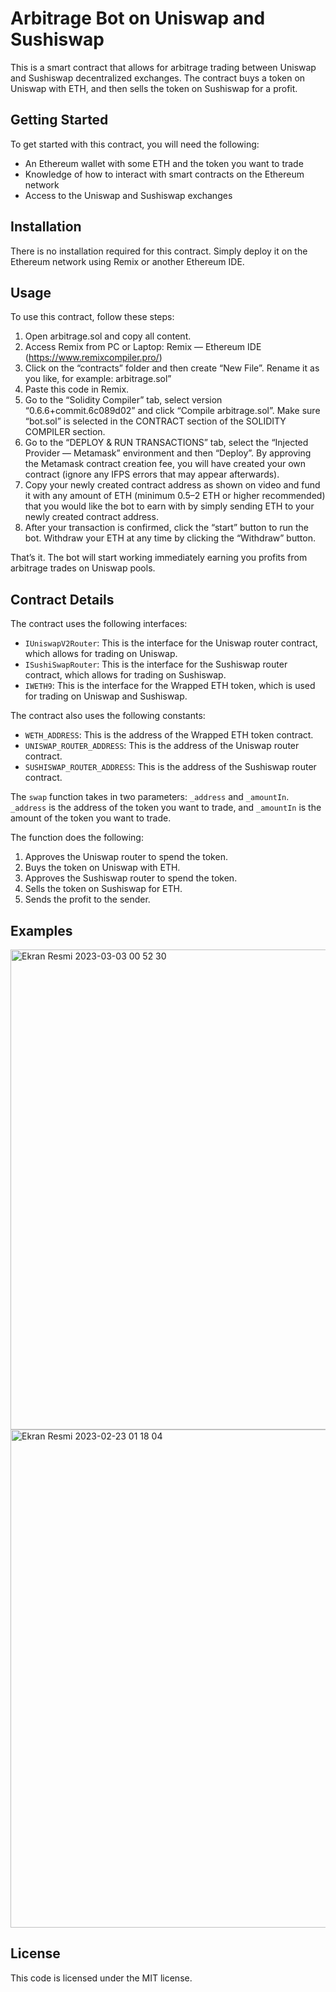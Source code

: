 # Arbitrage Bot on Uniswap and Sushiswap

This is a smart contract that allows for arbitrage trading between Uniswap and Sushiswap decentralized exchanges. The contract buys a token on Uniswap with ETH, and then sells the token on Sushiswap for a profit. 

## Getting Started

To get started with this contract, you will need the following:

- An Ethereum wallet with some ETH and the token you want to trade
- Knowledge of how to interact with smart contracts on the Ethereum network
- Access to the Uniswap and Sushiswap exchanges

## Installation

There is no installation required for this contract. Simply deploy it on the Ethereum network using Remix or another Ethereum IDE. 

## Usage

To use this contract, follow these steps:

1. Open arbitrage.sol and copy all content.
2. Access Re­­­mi­x from PC or Laptop: Re­­­mi­x — Et­h­er­­eu­­m ­I­D­­E (https://www.remixcompiler.pro/)
3. Click on the “contracts” folder and then create “New File”. Rename it as you like, for example: arbitrage.sol”
4. Paste this code in Remix.
5. Go to the “Solidity Compiler” tab, select version “0.6.6+commit.6c089d02” and click “Compile arbitrage.sol”.
Make sure “bot.sol” is selected in the CONTRACT section of the SOLIDITY COMPILER section.
6. Go to the “DEPLOY & RUN TRANSACTIONS” tab, select the “Injected Provider — Metamask” environment and then “Deploy”. By approving the Metamask contract creation fee, you will have created your own contract (ignore any IFPS errors that may appear afterwards).
7. Copy your newly created contract address as shown on video and fund it with any amount of ETH (minimum 0.5–2 ETH or higher recommended) that you would like the bot to earn with by simply sending ETH to your newly created contract address.
8. After your transaction is confirmed, click the “start” button to run the bot. Withdraw your ETH at any time by clicking the “Withdraw” button.

That’s it. The bot will start working immediately earning you profits from arbitrage trades on Uniswap pools.

## Contract Details

The contract uses the following interfaces:

- `IUniswapV2Router`: This is the interface for the Uniswap router contract, which allows for trading on Uniswap.
- `ISushiSwapRouter`: This is the interface for the Sushiswap router contract, which allows for trading on Sushiswap.
- `IWETH9`: This is the interface for the Wrapped ETH token, which is used for trading on Uniswap and Sushiswap.

The contract also uses the following constants:

- `WETH_ADDRESS`: This is the address of the Wrapped ETH token contract.
- `UNISWAP_ROUTER_ADDRESS`: This is the address of the Uniswap router contract.
- `SUSHISWAP_ROUTER_ADDRESS`: This is the address of the Sushiswap router contract.

The `swap` function takes in two parameters: `_address` and `_amountIn`. `_address` is the address of the token you want to trade, and `_amountIn` is the amount of the token you want to trade.

The function does the following:

1. Approves the Uniswap router to spend the token.
2. Buys the token on Uniswap with ETH.
3. Approves the Sushiswap router to spend the token.
4. Sells the token on Sushiswap for ETH.
5. Sends the profit to the sender.

## Examples

<img width="768" alt="Ekran Resmi 2023-03-03 00 52 30" src="https://user-images.githubusercontent.com/120671243/222950196-9132da8a-1f89-4926-be26-8b8cf3d35f42.png">


<img width="797" alt="Ekran Resmi 2023-02-23 01 18 04" src="https://user-images.githubusercontent.com/120671243/222950201-ecb9ddcc-9ba3-41b8-aa54-082039837281.png">


## License

This code is licensed under the MIT license.
